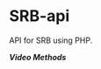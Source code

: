 # SRB-api

API for SRB using PHP.

*******************************************Video Methods*******************************************